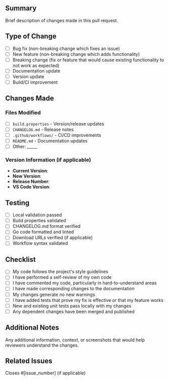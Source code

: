 ## Summary

Brief description of changes made in this pull request.

## Type of Change

- [ ] Bug fix (non-breaking change which fixes an issue)
- [ ] New feature (non-breaking change which adds functionality)
- [ ] Breaking change (fix or feature that would cause existing functionality to not work as expected)
- [ ] Documentation update
- [ ] Version update
- [ ] Build/CI improvement

## Changes Made

### Files Modified
- [ ] `build.properties` - Version/release updates
- [ ] `CHANGELOG.md` - Release notes
- [ ] `.github/workflows/` - CI/CD improvements
- [ ] `README.md` - Documentation updates
- [ ] Other: _____

### Version Information (if applicable)
- **Current Version**: 
- **New Version**: 
- **Release Number**: 
- **VS Code Version**: 

## Testing

- [ ] Local validation passed
- [ ] Build properties validated
- [ ] CHANGELOG.md format verified
- [ ] Go code formatted and linted
- [ ] Download URLs verified (if applicable)
- [ ] Workflow syntax validated

## Checklist

- [ ] My code follows the project's style guidelines
- [ ] I have performed a self-review of my own code
- [ ] I have commented my code, particularly in hard-to-understand areas
- [ ] I have made corresponding changes to the documentation
- [ ] My changes generate no new warnings
- [ ] I have added tests that prove my fix is effective or that my feature works
- [ ] New and existing unit tests pass locally with my changes
- [ ] Any dependent changes have been merged and published

## Additional Notes

Any additional information, context, or screenshots that would help reviewers understand the changes.

## Related Issues

Closes #[issue_number] (if applicable)